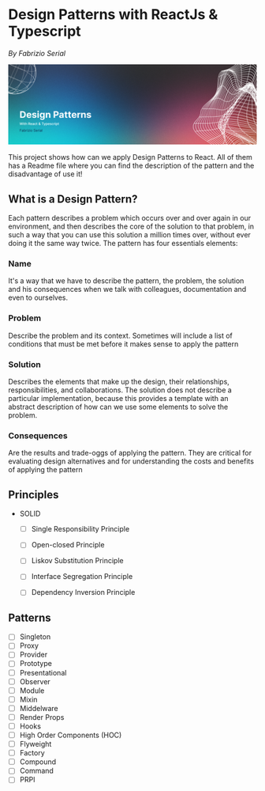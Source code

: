 # Design Patterns with ReactJs & Typescript

_By Fabrizio Serial_

![](https://github.com/fabrizioserial/Design-Patterns-for-React/blob/main/main-background.png?raw=true)

This project shows how can we apply Design Patterns to React. All of them has a Readme file where you can find the 
description of the pattern and the disadvantage of use it!

## What is a Design Pattern?

Each pattern describes a problem which occurs over and over again in our environment, and then describes the core of 
the solution to that problem, in such a way that you can use this solution a million times over, without ever 
doing it the same way twice. The pattern has four essentials elements:

### Name

It's a way that we have to describe the pattern, the problem, the solution and his consequences when we talk with
colleagues, documentation and even to ourselves.

### Problem

Describe the problem and its context. Sometimes will include a list of conditions that must be met before it makes
sense to apply the pattern

### Solution

Describes the elements that make up the design, their relationships, responsibilities, and collaborations. The solution does not
describe a particular implementation, because this provides a template with an abstract description of how can we use some
elements to solve the problem.

### Consequences

Are the results and trade-oggs of applying the pattern. They are critical for evaluating design alternatives and for understanding
the costs and benefits of applying the pattern

## Principles

- SOLID
  - [ ] Single Responsibility Principle
  - [ ] Open-closed Principle
  - [ ] Liskov Substitution Principle
  - [ ] Interface Segregation Principle
  - [ ] Dependency Inversion Principle


## Patterns

- [ ] Singleton
- [ ] Proxy 
- [ ] Provider
- [ ] Prototype
- [ ] Presentational
- [ ] Observer
- [ ] Module
- [ ] Mixin
- [ ] Middelware
- [ ] Render Props
- [ ] Hooks
- [ ] High Order Components (HOC)
- [ ] Flyweight
- [ ] Factory
- [ ] Compound
- [ ] Command
- [ ] PRPl 
